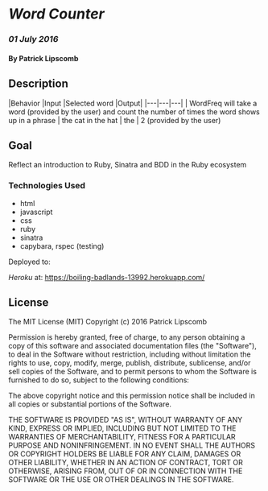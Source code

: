 # _Word Counter_

### _01 July 2016_

#### By Patrick Lipscomb

## Description
|Behavior    |Input   |Selected word   |Output|
|---|---|---|
| WordFreq will take a word (provided by the user) and count the number of times the word shows up in a phrase | the cat in the hat | the | 2
(provided by the user)


## Goal
Reflect an introduction to Ruby, Sinatra and BDD in the Ruby ecosystem

### Technologies Used
- html
- javascript
- css
- ruby
- sinatra
- capybara, rspec (testing)

Deployed to:

_Heroku_ at: https://boiling-badlands-13992.herokuapp.com/


## License

The MIT License (MIT)
Copyright (c) 2016 Patrick Lipscomb

Permission is hereby granted, free of charge, to any person obtaining a copy of this software and associated documentation files (the "Software"), to deal in the Software without restriction, including without limitation the rights to use, copy, modify, merge, publish, distribute, sublicense, and/or sell copies of the Software, and to permit persons to whom the Software is furnished to do so, subject to the following conditions:

The above copyright notice and this permission notice shall be included in all copies or substantial portions of the Software.

THE SOFTWARE IS PROVIDED "AS IS", WITHOUT WARRANTY OF ANY KIND, EXPRESS OR IMPLIED, INCLUDING BUT NOT LIMITED TO THE WARRANTIES OF MERCHANTABILITY, FITNESS FOR A PARTICULAR PURPOSE AND NONINFRINGEMENT. IN NO EVENT SHALL THE AUTHORS OR COPYRIGHT HOLDERS BE LIABLE FOR ANY CLAIM, DAMAGES OR OTHER LIABILITY, WHETHER IN AN ACTION OF CONTRACT, TORT OR OTHERWISE, ARISING FROM, OUT OF OR IN CONNECTION WITH THE SOFTWARE OR THE USE OR OTHER DEALINGS IN THE SOFTWARE.
